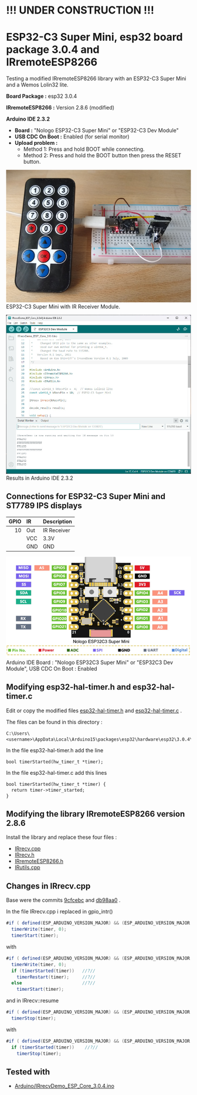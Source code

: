 # !!! UNDER CONSTRUCTION !!!

# ESP32-C3 Super Mini, esp32 board package 3.0.4 and IRremoteESP8266

Testing a modified IRremoteESP8266 library with an ESP32-C3 Super Mini and a Wemos Lolin32 lite.

**Board Package :** esp32 3.0.4

**IRremoteESP8266 :** Version 2.8.6 (modified)

**Arduino IDE 2.3.2**
- **Board :** "Nologo ESP32-C3 Super Mini" or "ESP32-C3 Dev Module"
- **USB CDC On Boot :** Enabled (for serial monitor)
- **Upload problem :** 
  - Method 1: Press and hold BOOT while connecting. 
  - Method 2: Press and hold the BOOT button then press the RESET button.

![Super_Mini](pictures/ESP32-C3_IR_Receiver.jpg)
ESP32-C3 Super Mini with IR Receiver Module.

![ArduinoIDE](pictures/ArduinoIDE.jpg)
Results in Arduino IDE 2.3.2

## Connections for ESP32-C3 Super Mini and ST7789 IPS displays

| GPIO      | IR    | Description    |
| --------: | :---- | :------------- |
|        10 | Out   | IR Receiver    |
|           | VCC   | 3.3V           |
|           | GND   | GND            |

![ESP32_C3_Super_Mini](../ESP32_C3_Super_Mini/pictures/Super_Mini_Front_smal.png)
Arduino IDE Board : "Nologo ESP32C3 Super Mini" or "ESP32C3 Dev Module", USB CDC On Boot : Enabled

## Modifying esp32-hal-timer.h and esp32-hal-timer.c

Edit or copy the modified files [esp32-hal-timer.h](esp32-hal-timer/esp32-hal-timer.h) and [esp32-hal-timer.c](esp32-hal-timer/esp32-hal-timer.c) .

The files can be found in this directory :

```
C:\Users\<username>\AppData\Local\Arduino15\packages\esp32\hardware\esp32\3.0.4\cores\esp32\
```
In the file esp32-hal-timer.h add the line

```
bool timerStarted(hw_timer_t *timer);
```

In the file esp32-hal-timer.c add this lines

```
bool timerStarted(hw_timer_t *timer) {
  return timer->timer_started;
}
```
## Modifying the library IRremoteESP8266 version 2.8.6

Install the library and replace these four files :
- [IRrecv.cpp](Arduino/libraries/IRremoteESP8266/src/IRrecv.cpp)
- [IRrecv.h](Arduino/libraries/IRremoteESP8266/src/IRrecv.h)
- [IRremoteESP8266.h](Arduino/libraries/IRremoteESP8266/src/IRremoteESP8266.h)
- [IRutils.cpp](Arduino/libraries/IRremoteESP8266/src/IRutils.cpp)

## Changes in IRrecv.cpp

Base were the commits [9cfcebc](https://github.com/crankyoldgit/IRremoteESP8266/commit/9cfcebc3a6a8d913d3b15ceea10e7e3ef4a798b5) and [db98aa0](https://github.com/crankyoldgit/IRremoteESP8266/commit/9cfcebc3a6a8d913d3b15ceea10e7e3ef4a798b5) .

In the file IRrecv.cpp i replaced in gpio_intr()

```java
#if ( defined(ESP_ARDUINO_VERSION_MAJOR) && (ESP_ARDUINO_VERSION_MAJOR >= 3) )
  timerWrite(timer, 0);
  timerStart(timer);
```
with

```java
#if ( defined(ESP_ARDUINO_VERSION_MAJOR) && (ESP_ARDUINO_VERSION_MAJOR >= 3) )
  timerWrite(timer, 0);
  if (timerStarted(timer))   //?//
    timerRestart(timer);     //?//
  else                       //?//
    timerStart(timer);
```
and in IRrecv::resume

```java
#if ( defined(ESP_ARDUINO_VERSION_MAJOR) && (ESP_ARDUINO_VERSION_MAJOR >= 3) )
  timerStop(timer);
```
with
```java
#if ( defined(ESP_ARDUINO_VERSION_MAJOR) && (ESP_ARDUINO_VERSION_MAJOR >= 3) )
  if (timerStarted(timer))    //?//
    timerStop(timer);
```

## Tested with

- [Arduino/IRrecvDemo_ESP_Core_3.0.4.ino](Arduino/IRrecvDemo_ESP_Core_3.0.4/IRrecvDemo_ESP_Core_3.0.4.ino) 
